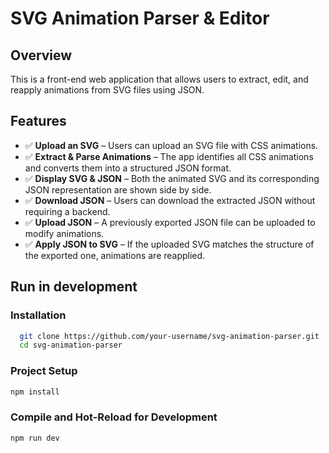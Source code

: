 # SVG Animation Parser & Editor

## Overview
This is a front-end web application that allows users to extract, edit, and reapply animations from SVG files using JSON.

## Features
* ✅ **Upload an SVG** – Users can upload an SVG file with CSS animations.
* ✅ **Extract & Parse Animations** – The app identifies all CSS animations and converts them into a structured JSON format.
* ✅ **Display SVG & JSON** – Both the animated SVG and its corresponding JSON representation are shown side by side.
* ✅ **Download JSON** – Users can download the extracted JSON without requiring a backend.
* ✅ **Upload JSON** – A previously exported JSON file can be uploaded to modify animations.
* ✅ **Apply JSON to SVG** – If the uploaded SVG matches the structure of the exported one, animations are reapplied.

## Run in development
### Installation
  ```sh
    git clone https://github.com/your-username/svg-animation-parser.git
    cd svg-animation-parser
  ```
### Project Setup
  ```sh
  npm install
  ```
### Compile and Hot-Reload for Development
```sh
npm run dev
```